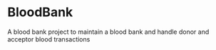 # BloodBank
A blood bank project to maintain a blood bank and handle donor and acceptor blood transactions
